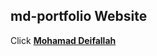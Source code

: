 ## md-portfolio Website

Click **[Mohamad Deifallah](https://officialmd.github.io/md-portfolio-website/)**
